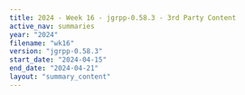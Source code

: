```yaml
---
title: 2024 - Week 16 - jgrpp-0.58.3 - 3rd Party Content
active_nav: summaries
year: "2024"
filename: "wk16"
version: "jgrpp-0.58.3"
start_date: "2024-04-15"
end_date: "2024-04-21"
layout: "summary_content"
---
```

